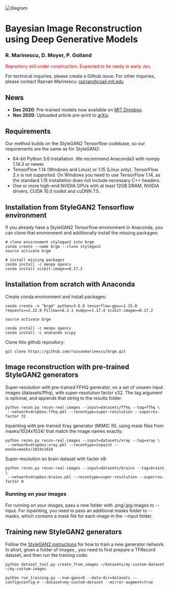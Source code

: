 
&nbsp;
&nbsp;
&nbsp;
&nbsp;
&nbsp;

![diagram](https://i.imgur.com/Nb0123s.png)



# Bayesian Image Reconstruction using Deep Generative Models
### R. Marinescu, D. Moyer, P. Golland

<span style="color:red"> Repository still under construction. Expected to be ready in early Jan. </span>


For technical inquiries, please create a Github issue.
For other inquiries, please contact Razvan Marinescu: razvan@csail.mit.edu

## News

* **Dec 2020**: Pre-trained models now available on [MIT Dropbox](https://www.dropbox.com/sh/0rj092juxauivzv/AABQoEfvM96u1ehzqYgQoD5Va?dl=0).
* **Nov 2020**: Uploaded article pre-print to [arXiv](https://arxiv.org/abs/2012.04567).

## Requirements

Our method builds on the StyleGAN2 Tensorflow codebase, so our requirements are the same as for StyleGAN2:
* 64-bit Python 3.6 installation. We recommend Anaconda3 with numpy 1.14.3 or newer.
* TensorFlow 1.14 (Windows and Linux) or 1.15 (Linux only). TensorFlow 2.x is not supported.
On Windows you need to use TensorFlow 1.14, as the standard 1.15 installation does not include necessary C++ headers.
* One or more high-end NVIDIA GPUs with at least 12GB DRAM, NVIDIA drivers, CUDA 10.0 toolkit and cuDNN 7.5. 


## Installation from StyleGAN2 Tensorflow environment

If you already have a StyleGAN2 Tensorflow environment in Anaconda, you can clone that environment and additionally install the missing packages: 

```
# clone environment stylegan2 into brgm
conda create --name brgm --clone stylegan2
source activate brgm

# install missing packages
conda install -c menpo opencv
conda install scikit-image==0.17.2
```

## Installation from scratch with Anaconda


Create conda environment and install packages:

```
conda create -n "brgm" python=3.6.8 tensorflow-gpu==1.15.0 requests==2.22.0 Pillow==6.2.1 numpy==1.17.4 scikit-image==0.17.2

source activate brgm

conda install -c menpo opencv
conda install -c anaconda scipy

```


Clone this github repository:
```
git clone https://github.com/razvanmarinescu/brgm.git 
```

## Image reconstruction with pre-trained StyleGAN2 generators


Super-resolution with pre-trained FFHQ generator, on a set of unseen input images (datasets/ffhq), with super-resolution factor x32. The tag argument is optional, and appends that string to the results folder: 
```
python recon.py recon-real-images --input=datasets/ffhq --tag=ffhq \
 --network=dropbox:ffhq.pkl --recontype=super-resolution --superres-factor 32
```

Inpainting with pre-trained Xray generator (MIMIC III), using mask files from masks/1024x1024/ that match the image names exactly:
```
python recon.py recon-real-images --input=datasets/xray --tag=xray \
 --network=dropbox:xray.pkl --recontype=inpaint --masks=masks/1024x1024
```

Super-resolution on brain dataset with factor x8:
```
python recon.py recon-real-images --input=datasets/brains --tag=brains \
 --network=dropbox:brains.pkl --recontype=super-resolution --superres-factor 8
```

### Running on your images
For running on your images, pass a new folder with .png/.jpg images to --input. For inpainting, you need to pass an additional masks folder to --masks, which contains a mask file for each image in the --input folder.

## Training new StyleGAN2 generators

Follow the [StyleGAN2 instructions](https://github.com/NVlabs/stylegan2) for how to train a new generator network. In short, given a folder of images , you need to first prepare a TFRecord dataset, and then run the training code:

```
python dataset_tool.py create_from_images ~/datasets/my-custom-dataset ~/my-custom-images

python run_training.py --num-gpus=8 --data-dir=datasets --config=config-e --dataset=my-custom-dataset --mirror-augment=true
```


